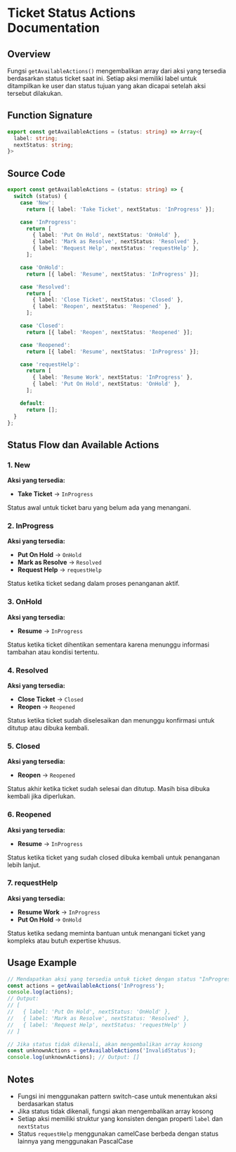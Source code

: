 # Ticket Status Actions Documentation

## Overview

Fungsi `getAvailableActions()` mengembalikan array dari aksi yang tersedia berdasarkan status ticket saat ini. Setiap aksi memiliki label untuk ditampilkan ke user dan status tujuan yang akan dicapai setelah aksi tersebut dilakukan.

## Function Signature

```typescript
export const getAvailableActions = (status: string) => Array<{
  label: string;
  nextStatus: string;
}>
```

## Source Code

```typescript
export const getAvailableActions = (status: string) => {
  switch (status) {
    case 'New':
      return [{ label: 'Take Ticket', nextStatus: 'InProgress' }];

    case 'InProgress':
      return [
        { label: 'Put On Hold', nextStatus: 'OnHold' },
        { label: 'Mark as Resolve', nextStatus: 'Resolved' },
        { label: 'Request Help', nextStatus: 'requestHelp' },
      ];

    case 'OnHold':
      return [{ label: 'Resume', nextStatus: 'InProgress' }];

    case 'Resolved':
      return [
        { label: 'Close Ticket', nextStatus: 'Closed' },
        { label: 'Reopen', nextStatus: 'Reopened' },
      ];

    case 'Closed':
      return [{ label: 'Reopen', nextStatus: 'Reopened' }];

    case 'Reopened':
      return [{ label: 'Resume', nextStatus: 'InProgress' }];

    case 'requestHelp':
      return [
        { label: 'Resume Work', nextStatus: 'InProgress' },
        { label: 'Put On Hold', nextStatus: 'OnHold' },
      ];

    default:
      return [];
  }
};
```

## Status Flow dan Available Actions

### 1. New
**Aksi yang tersedia:**
- **Take Ticket** → `InProgress`

Status awal untuk ticket baru yang belum ada yang menangani.

### 2. InProgress
**Aksi yang tersedia:**
- **Put On Hold** → `OnHold`
- **Mark as Resolve** → `Resolved`
- **Request Help** → `requestHelp`

Status ketika ticket sedang dalam proses penanganan aktif.

### 3. OnHold
**Aksi yang tersedia:**
- **Resume** → `InProgress`

Status ketika ticket dihentikan sementara karena menunggu informasi tambahan atau kondisi tertentu.

### 4. Resolved
**Aksi yang tersedia:**
- **Close Ticket** → `Closed`
- **Reopen** → `Reopened`

Status ketika ticket sudah diselesaikan dan menunggu konfirmasi untuk ditutup atau dibuka kembali.

### 5. Closed
**Aksi yang tersedia:**
- **Reopen** → `Reopened`

Status akhir ketika ticket sudah selesai dan ditutup. Masih bisa dibuka kembali jika diperlukan.

### 6. Reopened
**Aksi yang tersedia:**
- **Resume** → `InProgress`

Status ketika ticket yang sudah closed dibuka kembali untuk penanganan lebih lanjut.

### 7. requestHelp
**Aksi yang tersedia:**
- **Resume Work** → `InProgress`
- **Put On Hold** → `OnHold`

Status ketika sedang meminta bantuan untuk menangani ticket yang kompleks atau butuh expertise khusus.


## Usage Example

```typescript
// Mendapatkan aksi yang tersedia untuk ticket dengan status "InProgress"
const actions = getAvailableActions('InProgress');
console.log(actions);
// Output:
// [
//   { label: 'Put On Hold', nextStatus: 'OnHold' },
//   { label: 'Mark as Resolve', nextStatus: 'Resolved' },
//   { label: 'Request Help', nextStatus: 'requestHelp' }
// ]

// Jika status tidak dikenali, akan mengembalikan array kosong
const unknownActions = getAvailableActions('InvalidStatus');
console.log(unknownActions); // Output: []
```

## Notes

- Fungsi ini menggunakan pattern switch-case untuk menentukan aksi berdasarkan status
- Jika status tidak dikenali, fungsi akan mengembalikan array kosong
- Setiap aksi memiliki struktur yang konsisten dengan properti `label` dan `nextStatus`
- Status `requestHelp` menggunakan camelCase berbeda dengan status lainnya yang menggunakan PascalCase